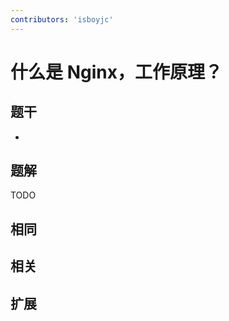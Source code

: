 ```yaml
---
contributors: 'isboyjc'
---
```


# 什么是 Nginx，工作原理？

## 题干

- 



## 题解

<!-- ::: details 点我查看题解 -->

  TODO

<!-- ::: -->



## 相同


## 相关


## 扩展

